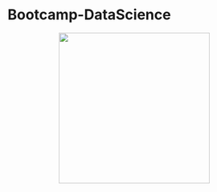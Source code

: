# Bootcamp-DataScience


<p float="left">
  <p align="center">
  <img src="https://play-lh.googleusercontent.com/E5OY3A9Nf-XieZN5Ah6KfPIDbFpLR_j5fFOLbl-aYDrRiFAvensqRJjZpWFRA_yyNg" width="300" /> 
  </p>


